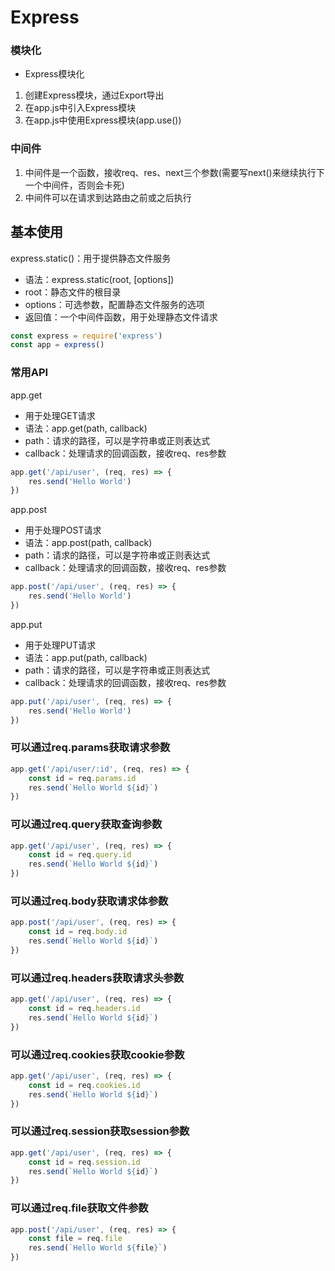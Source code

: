 # Express
### 模块化
- Express模块化
1. 创建Express模块，通过Export导出
2. 在app.js中引入Express模块
3. 在app.js中使用Express模块(app.use())

### 中间件
1. 中间件是一个函数，接收req、res、next三个参数(需要写next()来继续执行下一个中间件，否则会卡死)
2. 中间件可以在请求到达路由之前或之后执行

## 基本使用
express.static()：用于提供静态文件服务
- 语法：express.static(root, [options])
- root：静态文件的根目录
- options：可选参数，配置静态文件服务的选项
- 返回值：一个中间件函数，用于处理静态文件请求
```js
const express = require('express')
const app = express()

```
### 常用API
app.get
- 用于处理GET请求
- 语法：app.get(path, callback)
- path：请求的路径，可以是字符串或正则表达式
- callback：处理请求的回调函数，接收req、res参数
```js
app.get('/api/user', (req, res) => {
    res.send('Hello World')
})
```
app.post
- 用于处理POST请求
- 语法：app.post(path, callback)
- path：请求的路径，可以是字符串或正则表达式
- callback：处理请求的回调函数，接收req、res参数
```js
app.post('/api/user', (req, res) => {
    res.send('Hello World')
})
```
app.put
- 用于处理PUT请求
- 语法：app.put(path, callback)
- path：请求的路径，可以是字符串或正则表达式
- callback：处理请求的回调函数，接收req、res参数
```js
app.put('/api/user', (req, res) => {
    res.send('Hello World')
})
```
### 可以通过req.params获取请求参数
```js
app.get('/api/user/:id', (req, res) => {
    const id = req.params.id
    res.send(`Hello World ${id}`)
})
```
### 可以通过req.query获取查询参数
```js
app.get('/api/user', (req, res) => {
    const id = req.query.id
    res.send(`Hello World ${id}`)
})
```
### 可以通过req.body获取请求体参数
```js
app.post('/api/user', (req, res) => {
    const id = req.body.id
    res.send(`Hello World ${id}`)
})
```
### 可以通过req.headers获取请求头参数
```js
app.get('/api/user', (req, res) => {
    const id = req.headers.id
    res.send(`Hello World ${id}`)
})
```
### 可以通过req.cookies获取cookie参数
```js
app.get('/api/user', (req, res) => {
    const id = req.cookies.id
    res.send(`Hello World ${id}`)
})
```
### 可以通过req.session获取session参数
```js
app.get('/api/user', (req, res) => {
    const id = req.session.id
    res.send(`Hello World ${id}`)
})
```
### 可以通过req.file获取文件参数
```js
app.post('/api/user', (req, res) => {
    const file = req.file
    res.send(`Hello World ${file}`)
})
```